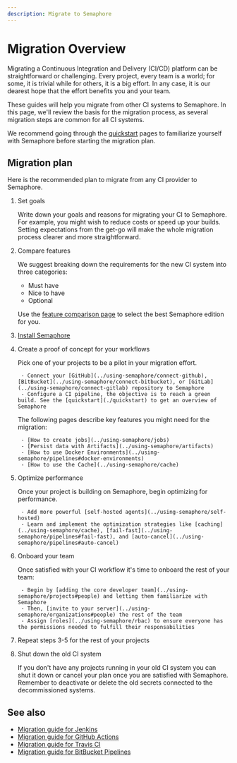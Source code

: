 ```yaml
---
description: Migrate to Semaphore
---
```


# Migration Overview







Migrating a Continuous Integration and Delivery (CI/CD) platform can be straightforward or challenging. Every project, every team is a world; for some, it is trivial while for others, it is a big effort. In any case, it is our dearest hope that the effort benefits you and your team.

These guides will help you migrate from other CI systems to Semaphore. In this page, we'll review the basis for the migration process, as several migration steps are common for all CI systems.

We recommend going through the [quickstart](./quickstart) pages to familiarize yourself with Semaphore before starting the migration plan.

## Migration plan

Here is the recommended plan to migrate from any CI provider to Semaphore.

<Steps>

1. Set goals

    Write down your goals and reasons for migrating your CI to Semaphore. For example, you might wish to reduce costs or speed up your builds. Setting expectations from the get-go will make the whole migration process clearer and more straightforward.

2. Compare features

    We suggest breaking down the requirements for the new CI system into three categories:

    - Must have
    - Nice to have
    - Optional

    Use the [feature comparison page](features) to select the best Semaphore edition for you.

3. [Install Semaphore](install)

4. Create a proof of concept for your workflows

    Pick one of your projects to be a pilot in your migration effort.

        - Connect your [GitHub](../using-semaphore/connect-github), [BitBucket](../using-semaphore/connect-bitbucket), or [GitLab](../using-semaphore/connect-gitlab) repository to Semaphore 
        - Configure a CI pipeline, the objective is to reach a green build. See the [quickstart](./quickstart) to get an overview of Semaphore

    The following pages describe key features you might need for the migration:

        - [How to create jobs](../using-semaphore/jobs)
        - [Persist data with Artifacts](../using-semaphore/artifacts)
        - [How to use Docker Environments](../using-semaphore/pipelines#docker-environments)
        - [How to use the Cache](../using-semaphore/cache)

5. Optimize performance

    Once your project is building on Semaphore, begin optimizing for performance.

        - Add more powerful [self-hosted agents](../using-semaphore/self-hosted)
        - Learn and implement the optimization strategies like [caching](../using-semaphore/cache), [fail-fast](../using-semaphore/pipelines#fail-fast), and [auto-cancel](../using-semaphore/pipelines#auto-cancel)

6. Onboard your team

    Once satisfied with your CI workflow it's time to onboard the rest of your team:

        - Begin by [adding the core developer team](../using-semaphore/projects#people) and letting them familiarize with Semaphore 
        - Then, [invite to your server](../using-semaphore/organizations#people) the rest of the team 
        - Assign [roles](../using-semaphore/rbac) to ensure everyone has the permissions needed to fulfill their responsabilities
        

7. Repeat steps 3-5 for the rest of your projects
8. Shut down the old CI system

    If you don't have any projects running in your old CI system you can shut it down or cancel your plan once you are satisfied with Semaphore. Remember to deactivate or delete the old secrets connected to the decommissioned systems.

</Steps>

## See also

- [Migration guide for Jenkins](./migration/jenkins)
- [Migration guide for GitHub Actions](./migration/github-actions)
- [Migration guide for Travis CI](./migration/travis)
- [Migration guide for BitBucket Pipelines](./migration/bitbucket)

